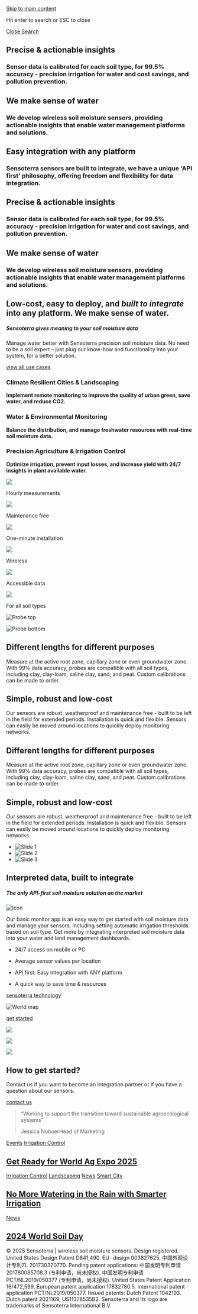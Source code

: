 [Skip to main content](https://www.sensoterra.com/#ajax-content-wrap)

Hit enter to search or ESC to close

[Close Search](https://www.sensoterra.com/#)

## Precise & actionable insights

### Sensor data is calibrated for each soil type, for 99.5% accuracy - precision irrigation for water and cost savings, and pollution prevention.

## We make sense of water

### We develop wireless soil moisture sensors, providing actionable insights that enable water management platforms and solutions.

## Easy integration with any platform

### Sensoterra sensors are built to integrate, we have a unique 'API first' philosophy, offering freedom and flexibility for data integration.

## Precise & actionable insights

### Sensor data is calibrated for each soil type, for 99.5% accuracy - precision irrigation for water and cost savings, and pollution prevention.

## We make sense of water

### We develop wireless soil moisture sensors, providing actionable insights that enable water management platforms and solutions.

## **Low-cost, easy to deploy, and _**built to integrate**_ into any platform.**   **We make sense of water.**

##### _Sensoterra gives meaning to your soil moisture data_

Manage water better with Sensoterra precision soil moisture data. No need to be a soil expert – just plug our know-how and functionality into your system, for a better solution.

[view all use cases](https://www.sensoterra.com/use-cases/)

### Climate Resilient Cities & Landscaping

**Implement remote monitoring to improve the quality of urban green, save water, and reduce CO2.**

### Water & Environmental Monitoring

**Balance the distribution, and manage freshwater resources with real-time soil moisture data.**

### Precision Agriculture & Irrigation Control

**Optimize irrigation, prevent input losses, and increase yield with 24/7 insights in plant available water.**

![](https://www.sensoterra.com/wp-content/uploads/2023/05/Time_saving.png)

Hourly measurements

![](https://www.sensoterra.com/wp-content/uploads/2023/05/Economic_pricing.png)

Maintenance free

![](https://www.sensoterra.com/wp-content/uploads/2023/05/Icon-scan-100.png)

One-minute installation

![](https://www.sensoterra.com/wp-content/uploads/2023/05/Remote_wireless.png)

Wireless

![](https://www.sensoterra.com/wp-content/uploads/2023/05/Free_app_data.png)

Accessible data

![](https://www.sensoterra.com/wp-content/uploads/2023/05/All_soil_types.png)

For all soil types

![Probe top](https://sensoterra.com/wp-content/resources/img/probe-top.png)

![Probe bottom](https://sensoterra.com/wp-content/resources/img/probe-bottom.png)

## Different lengths for different purposes

Measure at the active root zone, capillary zone or even groundwater zone. With 99% data accuracy, probes are compatible with all soil types, including clay, clay-loam, saline clay, sand, and peat. Custom calibrations can be made to order.

## Simple, robust and low-cost

Our sensors are robust, weatherproof and maintenance free - built to be left in the field for extended periods. Installation is quick and flexible. Sensors can easily be moved around locations to quickly deploy monitoring networks.

## Different lengths for different purposes

Measure at the active root zone, capillary zone or even groundwater zone. With 99% data accuracy, probes are compatible with all soil types, including clay, clay-loam, saline clay, sand, and peat. Custom calibrations can be made to order.

## Simple, robust and low-cost

Our sensors are robust, weatherproof and maintenance free - built to be left in the field for extended periods. Installation is quick and flexible. Sensors can easily be moved around locations to quickly deploy monitoring networks.

- ![Slide 1](https://img.vxs.nl/?width=324&height=640&dpr=2&output=png&af=1&url=https://sensoterra.com/wp-content/uploads/2023/06/2023-mobile-app-averages-1.png)
- ![Slide 2](https://img.vxs.nl/?width=324&height=640&dpr=2&output=png&af=1&url=https://sensoterra.com/wp-content/uploads/2023/05/mobile-field-view.png)
- ![Slide 3](https://img.vxs.nl/?width=324&height=640&dpr=2&output=png&af=1&url=https://sensoterra.com/wp-content/uploads/2023/05/Sensoterra-mobile-app-new.png)

## Interpreted data, built to integrate

##### The only API-first soil moisture solution on the market

![Icon](https://sensoterra.com/wp-content/resources/img/icon.svg)

Our basic monitor app is an easy way to get started with soil moisture data and manage your sensors, including setting automatic irrigation thresholds based on soil type. Get more by integrating interpreted soil moisture data into your water and land management dashboards.

- 24/7 access on mobile or PC

- Average sensor values per location

- API first: Easy integration with ANY platform

- A quick way to save time & resources

[sensoterra technology](https://www.sensoterra.com/technology/)

![World map](https://sensoterra.com/wp-content/resources/img/world-map.svg)

[get started](https://www.sensoterra.com/buy/)

[![](https://www.sensoterra.com/wp-content/uploads/2023/05/logo_partner.jpg)](https://www.epa.gov/watersense)

[![](https://www.sensoterra.com/wp-content/uploads/2023/05/SAWM_Logo_WEB_Landscape.jpg)](https://www.smartwatermark.org/)

[![](https://www.sensoterra.com/wp-content/uploads/2023/05/nwp-logo.jpg)](https://www.netherlandswaterpartnership.com/)

## How to get started?

Contact us if you want to become an integration partner or if you have a question about our sensors.

[contact us](https://www.sensoterra.com/contact/)

> “Working to support the transition toward sustainable agroecological systems”
>
> Jessica NuboerHead of Marketing

[Events](https://www.sensoterra.com/category/events/) [Irrigation Control](https://www.sensoterra.com/category/partner/irrigation-control/)

## [Get Ready for World Ag Expo 2025](https://www.sensoterra.com/events/get-ready-for-world-ag-expo-2025/)

[Irrigation Control](https://www.sensoterra.com/category/partner/irrigation-control/) [Landscaping](https://www.sensoterra.com/category/partner/landscaping-partner/) [News](https://www.sensoterra.com/category/news/) [Smart City](https://www.sensoterra.com/category/partner/smart-city/)

## [No More Watering in the Rain with Smarter Irrigation](https://www.sensoterra.com/news/no-more-watering-in-the-rain-with-smarter-irrigation/)

[News](https://www.sensoterra.com/category/news/)

## [2024 World Soil Day](https://www.sensoterra.com/news/2024-world-soil-day/)

© 2025 Sensoterra \| wireless soil moisture sensors. Design registered. United States Design Patent D841,490. EU- design 003827625. 中国外观设计专利ZL 201730320770. Pending patent applications: 中国发明专利申请 201780085708.3 (专利申请，尚未授权). 中国发明专利申请 PCT/NL2019/050377 (专利申请，尚未授权). United States Patent Application 16/472,599, European patent application 17832780.5. International patent application PCT/NL2019/050377. Issued patents: Dutch Patent 1042193. Dutch patent 2021169, US11378535B2. Sensoterra and its logo are trademarks of Sensoterra International B.V.